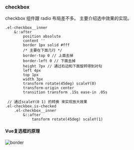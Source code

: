 ### checkbox



checkbox 组件跟 radio 布局差不多。 主要介绍选中效果的实现。



```stylus
.el-checkbox__inner
	&::after
		position absolute
        content ''
        border 1px solid #fff
        /* 主要在下面几行 */
		border-top 0 // 上面去掉
        border-left 0 // 下面去掉
        height 7px // 通过右边和下面旋转得到对勾
        left 4px 
        top 1px
        width 3px
        transform rotate(45deg) scaleY(0)
        transform-origin center
        transition transform .15s ease-in .05s
        
 // 通过scaleY(0 1) 的转换 来实现放大效果       
.el-checkbox.is-checked
	.el-checkbox__inner
		&::after
    		tansform rotate(45deg) scaleY(1)
```



#### Vue复选框的原理

![border]()







